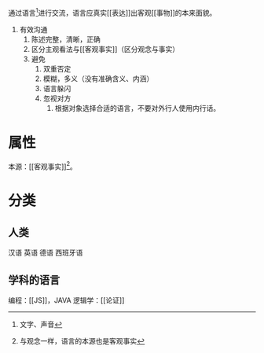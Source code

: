 通过语言[^1]进行交流，语言应真实[[表达]]出客观[[事物]]的本来面貌。

1. 有效沟通
	1. 陈述完整，清晰，正确
	2. 区分主观看法与[[客观事实]]（区分观念与事实）
	3. 避免
		1. 双重否定
		2. 模糊，多义（没有准确含义、内涵）
		3. 语言躲闪
		4. 忽视对方
			1. 根据对象选择合适的语言，不要对外行人使用内行话。

# 属性
本源：[[客观事实]][^2]。
# 分类
## 人类
汉语
英语
德语
西班牙语
## 学科的语言
编程：[[JS]]，JAVA
逻辑学：[[论证]] 

[^1]: 文字、声音
[^2]: 与观念一样，语言的本源也是客观事实